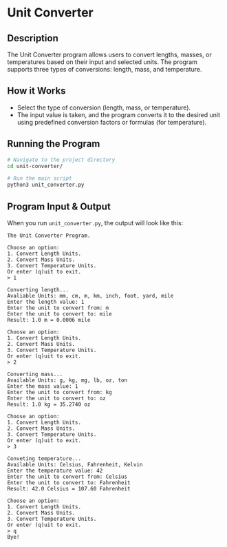 # Unit Converter

## Description

The Unit Converter program allows users to convert lengths, masses, or temperatures based on their input and selected units. The program supports three types of conversions: length, mass, and temperature.

## How it Works

- Select the type of conversion (length, mass, or temperature).
- The input value is taken, and the program converts it to the desired unit using predefined conversion factors or formulas (for temperature).

## Running the Program

```bash
# Navigate to the project directory
cd unit-converter/

# Run the main script
python3 unit_converter.py
```

## Program Input & Output

When you run `unit_converter.py`, the output will look like this:

```
The Unit Converter Program.

Choose an option:
1. Convert Length Units.
2. Convert Mass Units.
3. Convert Temperature Units.
Or enter (q)uit to exit.
> 1

Converting length...
Avaliable Units: mm, cm, m, km, inch, foot, yard, mile
Enter the length value: 1
Enter the unit to convert from: m
Enter the unit to convert to: mile
Result: 1.0 m = 0.0006 mile

Choose an option:
1. Convert Length Units.
2. Convert Mass Units.
3. Convert Temperature Units.
Or enter (q)uit to exit.
> 2

Converting mass...
Available Units: g, kg, mg, lb, oz, ton
Enter the mass value: 1
Enter the unit to convert from: kg
Enter the unit to convert to: oz
Result: 1.0 kg = 35.2740 oz

Choose an option:
1. Convert Length Units.
2. Convert Mass Units.
3. Convert Temperature Units.
Or enter (q)uit to exit.
> 3

Conveting temperature...
Available Units: Celsius, Fahrenheit, Kelvin
Enter the temperature value: 42
Enter the unit to convert from: Celsius
Enter the unit to convert to: Fahrenheit
Result: 42.0 Celsius = 107.60 Fahrenheit

Choose an option:
1. Convert Length Units.
2. Convert Mass Units.
3. Convert Temperature Units.
Or enter (q)uit to exit.
> q
Bye!
```
